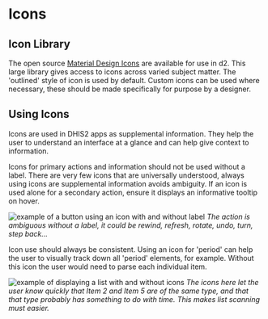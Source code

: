 # Icons
## Icon Library

The open source [Material Design Icons](https://material.io/tools/icons/) are available for use in d2. This large library gives access to icons across varied subject matter. The 'outlined' style of icon is used by default. Custom icons can be used where necessary, these should be made specifically for purpose by a designer.

## Using Icons

Icons are used in DHIS2 apps as supplemental information. They help the user to understand an interface at a glance and can help give context to information.

Icons for primary actions and information should not be used without a label. There are very few icons that are universally understood, always using icons are supplemental information avoids ambiguity. If an icon is used alone for a secondary action, ensure it displays an informative tooltip on hover.

![example of a button using an icon with and without label](images/icon-button.jpg)
*The action is ambiguous without a label, it could be rewind, refresh, rotate, undo, turn, step back...*

Icon use should always be consistent. Using an icon for 'period' can help the user to visually track down all 'period' elements, for example. Without this icon the user would need to parse each individual item.

![example of displaying a list with and without icons](images/icon-list.jpg)
*The icons here let the user know quickly that Item 2 and Item 5 are of the same type, and that that type probably has something to do with time. This makes list scanning must easier.* 
